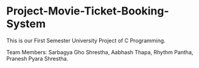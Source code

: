 # Project-Movie-Ticket-Booking-System
This is our First Semester University Project of C Programming.

Team Members:
Sarbagya Gho Shrestha,
Aabhash Thapa,
Rhythm Pantha,
Pranesh Pyara Shrestha.
